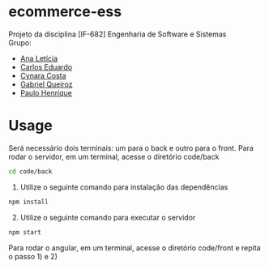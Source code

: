 # ecommerce-ess

Projeto da disciplina [IF-682] Engenharia de Software e Sistemas  
Grupo:
- [Ana Letícia](https://github.com/anemoname)
- [Carlos Eduardo](https://github.com/cemc-git)
- [Cynara Costa](https://github.com/cynaracosta)
- [Gabriel Queiroz](https://github.com/gqmv)
- [Paulo Henrique](https://github.com/paulohltc)

# Usage
Será necessário dois terminais: um para o back e outro para o front.
Para rodar o servidor, em um terminal, acesse o diretório code/back
```bash
cd code/back
```
1) Utilize o seguinte comando para instalação das dependências 
```bash
npm install
```
2) Utilize o seguinte comando para executar o servidor
```bash
npm start
```
Para rodar o angular, em um terminal, acesse o diretório code/front e repita o passo 1) e 2)
